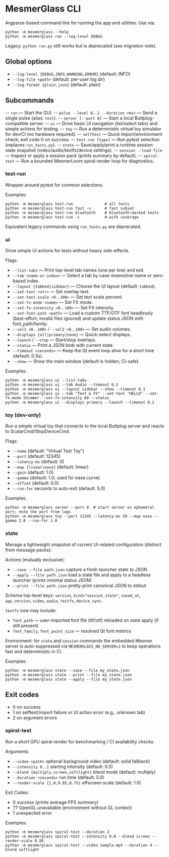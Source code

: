 # MesmerGlass CLI

Argparse-based command line for running the app and utilities. Use via:

```
python -m mesmerglass --help
python -m mesmerglass run --log-level DEBUG
```

Legacy: `python run.py` still works but is deprecated (see migration note).

## Global options

- `--log-level {DEBUG,INFO,WARNING,ERROR}` (default: INFO)
- `--log-file <path>` (default: per-user log dir)
- `--log-format {plain,json}` (default: plain)

## Subcommands

-- `run` — Start the GUI.
-- `pulse --level 0..1 --duration <ms>` — Send a single pulse (alias: `test`).
-- `server [--port N]` — Start a local Buttplug-compatible server.
-- `ui` — Drive basic UI navigation (list/select tabs) and simple actions for testing.
-- `toy` — Run a deterministic virtual toy simulator for dev/CI (no hardware required).
-- `selftest` — Quick import/environment check; exit code 0 on success.
-- `test-run [type]` — Run pytest selection (replaces `run_tests.py`).
-- `state` — Save/apply/print a runtime session state snapshot (video/audio/textfx/device settings).
-- `session --load file` — Inspect or apply a session pack (prints summary by default).
-- `spiral-test` — Run a bounded MesmerLoom spiral render loop for diagnostics.
### test-run

Wrapper around pytest for common selections.

Examples:
```
python -m mesmerglass test-run              # all tests
python -m mesmerglass test-run fast -v      # fast subset
python -m mesmerglass test-run bluetooth    # bluetooth-marked tests
python -m mesmerglass test-run -c           # with coverage
```

Equivalent legacy commands using `run_tests.py` are deprecated.

### ui

Drive simple UI actions for tests without heavy side-effects.

Flags:
- `--list-tabs` — Print top-level tab names (one per line) and exit.
- `--tab <name-or-index>` — Select a tab by case-insensitive name or zero-based index.
- `--layout {tabbed|sidebar}` — Choose the UI layout (default: `tabbed`).
- `--set-text <str>` — Set overlay text.
- `--set-text-scale <0..100>` — Set text scale percent.
- `--set-fx-mode <name>` — Set FX mode.
- `--set-fx-intensity <0..100>` — Set FX intensity.
- `--set-font-path <path>` — Load a custom TTF/OTF font headlessly (best-effort; invalid files ignored) and update status JSON with font_path/family.
- `--vol1 <0..100>` / `--vol2 <0..100>` — Set audio volumes.
- `--displays {all|primary|none}` — Quick-select displays.
- `--launch` / `--stop` — Start/stop overlays.
- `--status` — Print a JSON blob with current state.
- `--timeout <seconds>` — Keep the Qt event loop alive for a short time (default: 0.3s).
- `--show` — Show the main window (default is hidden; CI-safe).

Examples:

```
python -m mesmerglass ui --list-tabs
python -m mesmerglass ui --tab Audio --timeout 0.1
python -m mesmerglass ui --layout sidebar --show --timeout 0.1
python -m mesmerglass ui --tab "Text & FX" --set-text "HELLO" --set-fx-mode Shimmer --set-fx-intensity 60 --status
python -m mesmerglass ui --displays primary --launch --timeout 0.2
```

### toy (dev-only)

Run a simple virtual toy that connects to the local Buttplug server and reacts to ScalarCmd/StopDeviceCmd.

Flags:
- `--name` (default: "Virtual Test Toy")
- `--port` (default: 12345)
- `--latency-ms` (default: 0)
- `--map {linear|ease}` (default: linear)
- `--gain` (default: 1.0)
- `--gamma` (default: 1.0; used for ease curve)
- `--offset` (default: 0.0)
- `--run-for` seconds to auto-exit (default: 5.0)

Examples:

```
python -m mesmerglass server --port 0  # start server on ephemeral port; note the port from logs
python -m mesmerglass toy --port 12345 --latency-ms 50 --map ease --gamma 2.0 --run-for 1.0
```

### state

Manage a lightweight snapshot of current UI-related configuration (distinct from message packs):

Actions (mutually exclusive):
- `--save --file path.json` capture a fresh launcher state to JSON
- `--apply --file path.json` load a state file and apply to a headless launcher (prints minimal status JSON)
- `--print --file path.json` pretty-print canonical JSON to stdout

Schema top-level keys: `version`, `kind="session_state"`, `saved_at`, `app_version`, `video`, `audio`, `textfx`, `device_sync`.

`textfx` now may include:
- `font_path` — user-imported font file (ttf/otf) reloaded on state apply (if still present)
- `font_family`, `font_point_size` — resolved Qt font metrics

Environment: for `state` and `session` commands the embedded Mesmer server is auto-suppressed via `MESMERGLASS_NO_SERVER=1` to keep operations fast and deterministic in CI.

Examples:
```
python -m mesmerglass state --save --file my_state.json
python -m mesmerglass state --print --file my_state.json
python -m mesmerglass state --apply --file my_state.json
```

## Exit codes

- 0 on success
- 1 on selftest/import failure or UI action error (e.g., unknown tab)
- 2 on argument errors

### spiral-test

Run a short GPU spiral render for benchmarking / CI availability checks.

Arguments:
- `--video <path>` optional background video (default: solid fallback)
- `--intensity 0..1` starting intensity (default: 0.5)
- `--blend {multiply,screen,softlight}` blend mode (default: multiply)
- `--duration <seconds>` run time (default: 5.0)
- `--render-scale {1.0,0.85,0.75}` offscreen scale (default: 1.0)

Exit Codes:
- 0 success (prints average FPS summary)
- 77 OpenGL unavailable (environment without GL context)
- 1 unexpected error

Examples:
```
python -m mesmerglass spiral-test --duration 2
python -m mesmerglass spiral-test --intensity 0.8 --blend screen --render-scale 0.85
python -m mesmerglass spiral-test --video sample.mp4 --duration 4 --blend softlight
```
